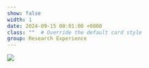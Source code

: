 ```yaml
---
show: false
width: 1
date: 2024-09-15 00:01:00 +0800
class: ""  # Override the default card style
group: Research Experience
---
```

<div>
<img src="{{ 'assets/images/badges/南医大校徽(高清版).png' | relative_url }}" class="img-fluid rounded" >
</div>
